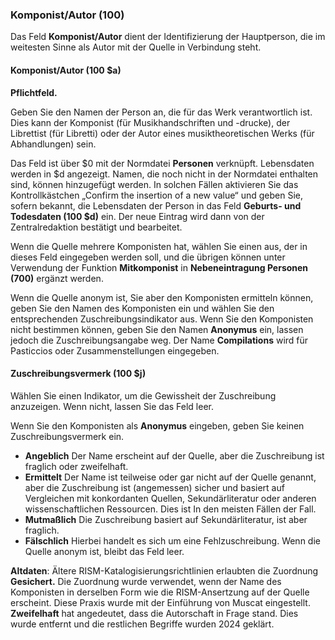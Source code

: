 ### Komponist/Autor (100)

Das Feld **Komponist/Autor** dient der Identifizierung der Hauptperson, die im weitesten Sinne als Autor mit der Quelle in Verbindung steht.

#### Komponist/Autor (100 $a)

**Pflichtfeld.**

Geben Sie den Namen der Person an, die für das Werk verantwortlich ist. Dies kann der Komponist (für Musikhandschriften und -drucke), der Librettist (für Libretti) oder der Autor eines musiktheoretischen Werks (für Abhandlungen) sein.

Das Feld ist über $0 mit der Normdatei **Personen** verknüpft. Lebensdaten werden in $d angezeigt. Namen, die noch nicht in der Normdatei enthalten sind, können hinzugefügt werden. In solchen Fällen aktivieren Sie das Kontrollkästchen „Confirm the insertion of a new value“ und geben Sie, sofern bekannt, die Lebensdaten der Person in das Feld **Geburts- und Todesdaten (100 $d)** ein. Der neue Eintrag wird dann von der Zentralredaktion bestätigt und bearbeitet.

Wenn die Quelle mehrere Komponisten hat, wählen Sie einen aus, der in dieses Feld eingegeben werden soll, und die übrigen können unter Verwendung der Funktion **Mitkomponist** in **Nebeneintragung Personen (700)** ergänzt werden.

Wenn die Quelle anonym ist, Sie aber den Komponisten ermitteln können, geben Sie den Namen des Komponisten ein und wählen Sie den entsprechenden Zuschreibungsindikator aus. Wenn Sie den Komponisten nicht bestimmen können, geben Sie den Namen **Anonymus** ein, lassen jedoch die Zuschreibungsangabe weg. Der Name **Compilations** wird für Pasticcios oder Zusammenstellungen eingegeben.

#### Zuschreibungsvermerk (100 $j)

Wählen Sie einen Indikator, um die Gewissheit der Zuschreibung anzuzeigen. Wenn nicht, lassen Sie das Feld leer.

Wenn Sie den Komponisten als **Anonymus** eingeben, geben Sie keinen Zuschreibungsvermerk ein.

- **Angeblich** Der Name erscheint auf der Quelle, aber die Zuschreibung ist fraglich oder zweifelhaft.
- **Ermittelt** Der Name ist teilweise oder gar nicht auf der Quelle genannt, aber die Zuschreibung ist (angemessen) sicher und basiert auf Vergleichen mit konkordanten Quellen, Sekundärliteratur oder anderen wissenschaftlichen Ressourcen. Dies ist In den meisten Fällen der Fall.
- **Mutmaßlich** Die Zuschreibung basiert auf Sekundärliteratur, ist aber fraglich.
- **Fälschlich** Hierbei handelt es sich um eine Fehlzuschreibung. Wenn die Quelle anonym ist, bleibt das Feld leer.

**Altdaten**: Ältere RISM-Katalogisierungsrichtlinien erlaubten die Zuordnung **Gesichert.** Die Zuordnung wurde verwendet, wenn der Name des Komponisten in derselben Form wie die RISM-Ansertzung auf der Quelle erscheint. Diese Praxis wurde mit der Einführung von Muscat eingestellt. **Zweifelhaft** hat angedeutet, dass die Autorschaft in Frage stand. Dies wurde entfernt und die restlichen Begriffe wurden 2024 geklärt.
